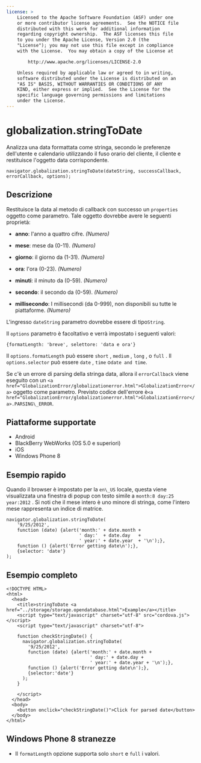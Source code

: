 ```yaml
---
license: >
    Licensed to the Apache Software Foundation (ASF) under one
    or more contributor license agreements.  See the NOTICE file
    distributed with this work for additional information
    regarding copyright ownership.  The ASF licenses this file
    to you under the Apache License, Version 2.0 (the
    "License"); you may not use this file except in compliance
    with the License.  You may obtain a copy of the License at

        http://www.apache.org/licenses/LICENSE-2.0

    Unless required by applicable law or agreed to in writing,
    software distributed under the License is distributed on an
    "AS IS" BASIS, WITHOUT WARRANTIES OR CONDITIONS OF ANY
    KIND, either express or implied.  See the License for the
    specific language governing permissions and limitations
    under the License.
---
```


# globalization.stringToDate

Analizza una data formattata come stringa, secondo le preferenze dell'utente e calendario utilizzando il fuso orario del cliente, il cliente e restituisce l'oggetto data corrispondente.

    navigator.globalization.stringToDate(dateString, successCallback, errorCallback, options);
    

## Descrizione

Restituisce la data al metodo di callback con successo un `properties` oggetto come parametro. Tale oggetto dovrebbe avere le seguenti proprietà:

*   **anno**: l'anno a quattro cifre. *(Numero)*

*   **mese**: mese da (0-11). *(Numero)*

*   **giorno**: il giorno da (1-31). *(Numero)*

*   **ora**: l'ora (0-23). *(Numero)*

*   **minuti**: il minuto da (0-59). *(Numero)*

*   **secondo**: il secondo da (0-59). *(Numero)*

*   **millisecondo**: I millisecondi (da 0-999), non disponibili su tutte le piattaforme. *(Numero)*

L'ingresso `dateString` parametro dovrebbe essere di tipo`String`.

Il `options` parametro è facoltativo e verrà impostato i seguenti valori:

    {formatLength: 'breve', selettore: 'data e ora'}
    

Il `options.formatLength` può essere `short` , `medium` , `long` , o `full` . Il `options.selector` può essere `date` , `time` o`date and
time`.

Se c'è un errore di parsing della stringa data, allora il `errorCallback` viene eseguito con un `<a href="GlobalizationError/globalizationerror.html">GlobalizationError</a>` oggetto come parametro. Previsto codice dell'errore è`<a href="GlobalizationError/globalizationerror.html">GlobalizationError</a>.PARSING\_ERROR`.

## Piattaforme supportate

*   Android
*   BlackBerry WebWorks (OS 5.0 e superiori)
*   iOS
*   Windows Phone 8

## Esempio rapido

Quando il browser è impostato per la `en\_US` locale, questa viene visualizzata una finestra di popup con testo simile a `month:8 day:25 year:2012` . Si noti che il mese intero è uno minore di stringa, come l'intero mese rappresenta un indice di matrice.

    navigator.globalization.stringToDate(
        '9/25/2012',
        function (date) {alert('month:' + date.month +
                               ' day:'  + date.day   +
                               ' year:' + date.year  + '\n');},
        function () {alert('Error getting date\n');},
        {selector: 'date'}
    );
    

## Esempio completo

    <!DOCTYPE HTML>
    <html>
      <head>
        <title>stringToDate <a href="../storage/storage.opendatabase.html">Example</a></title>
        <script type="text/javascript" charset="utf-8" src="cordova.js"></script>
        <script type="text/javascript" charset="utf-8">
    
        function checkStringDate() {
          navigator.globalization.stringToDate(
            '9/25/2012',
            function (date) {alert('month:' + date.month +
                                   ' day:' + date.day +
                                   ' year:' + date.year + '\n');},
            function () {alert('Error getting date\n');},
            {selector:'date'}
          );
        }
    
        </script>
      </head>
      <body>
        <button onclick="checkStringDate()">Click for parsed date</button>
      </body>
    </html>
    

## Windows Phone 8 stranezze

*   Il `formatLength` opzione supporta solo `short` e `full` i valori.